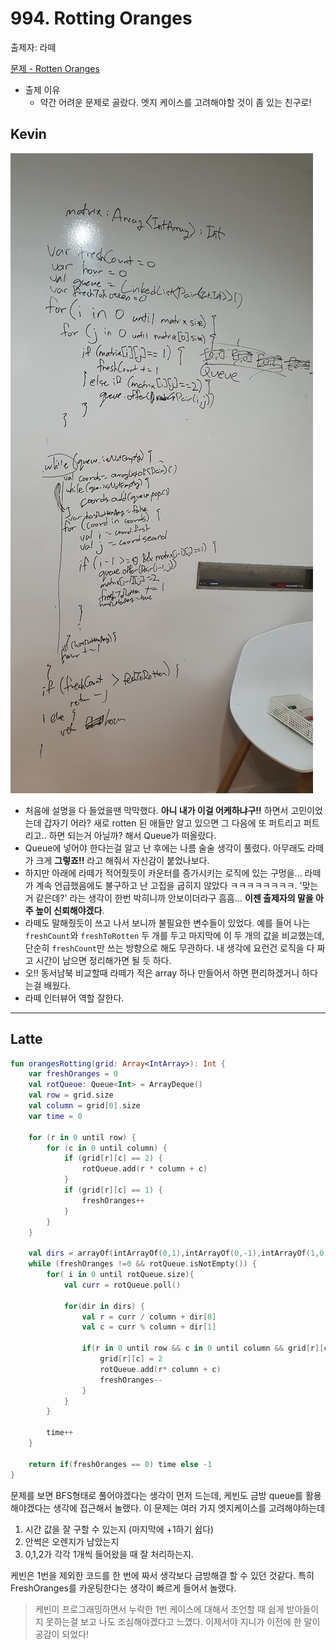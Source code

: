 # 994. Rotting Oranges

출제자: 라떼

[문제 - Rotten Oranges ](https://leetcode.com/problems/rotting-oranges/)

- 출제 이유
  - 약간 어려운 문제로 골랐다. 엣지 케이스를 고려해야할 것이 좀 있는 친구로!

## Kevin
![](./images/20200112_994_kevin.jpeg)

- 처음에 설명을 다 들었을땐 막막했다. **아니 내가 이걸 어케하냐구!!** 하면서 고민이었는데 갑자기 어라? 새로 rotten 된 애들만 알고 있으면 그 다음에 또 퍼트리고 퍼트리고.. 하면 되는거 아닐까? 해서 Queue가 떠올랐다.
- Queue에 넣어야 한다는걸 알고 난 후에는 나름 술술 생각이 풀렸다. 아무래도 라떼가 크게 **그렇죠!!** 라고 해줘서 자신감이 붙었나보다.
- 하지만 아래에 라떼가 적어줬듯이 카운터를 증가시키는 로직에 있는 구멍을... 라떼가 계속 언급했음에도 불구하고 난 고집을 굽히지 않았다 ㅋㅋㅋㅋㅋㅋㅋㅋ. '맞는거 같은데?' 라는 생각이 한번 박히니까 안보이더라구 흠흠... **이젠 출제자의 말을 아주 높이 신뢰해야겠다**.
- 라떼도 말해줬듯이 쓰고 나서 보니까 불필요한 변수들이 있었다. 예를 들어 나는 ```freshCount```와 ```freshToRotten``` 두 개를 두고 마지막에 이 두 개의 값을 비교했는데, 단순히 ```freshCount```만 쓰는 방향으로 해도 무관하다. 내 생각에 요런건 로직을 다 짜고 시간이 남으면 정리해가면 될 듯 하다.
- 오!! 동서남북 비교할때 라떼가 적은 array 하나 만들어서 하면 편리하겠거니 하다는걸 배웠다.
- 라떼 인터뷰어 역할 잘한다.

---

## Latte


```kotlin
fun orangesRotting(grid: Array<IntArray>): Int {
    var freshOranges = 0
    val rotQueue: Queue<Int> = ArrayDeque()
    val row = grid.size
    val column = grid[0].size
    var time = 0

    for (r in 0 until row) {
        for (c in 0 until column) {
            if (grid[r][c] == 2) {
                rotQueue.add(r * column + c)
            }
            if (grid[r][c] == 1) {
                freshOranges++
            }
        }
    }

    val dirs = arrayOf(intArrayOf(0,1),intArrayOf(0,-1),intArrayOf(1,0),intArrayOf(-1,0))
    while (freshOranges !=0 && rotQueue.isNotEmpty()) {
        for( i in 0 until rotQueue.size){
            val curr = rotQueue.poll()

            for(dir in dirs) {
                val r = curr / column + dir[0]
                val c = curr % column + dir[1]

                if(r in 0 until row && c in 0 until column && grid[r][c] == 1){
                    grid[r][c] = 2
                    rotQueue.add(r* column + c)
                    freshOranges--
                }
            }
        }

        time++
    }

    return if(freshOranges == 0) time else -1
}
```

문제를 보면 BFS형태로 풀어야겠다는 생각이 먼저 드는데, 케빈도 금방 queue를 활용해야겠다는 생각에 접근해서 놀랬다. 이 문제는 여러 가지 엣지케이스를 고려해야하는데
1. 시간 값을 잘 구할 수 있는지 (마지막에 +1하기 쉽다)
2. 안썩은 오렌지가 남았는지
3. 0,1,2가 각각 1개씩 들어왔을 때 잘 처리하는지.

케빈은 1번을 제외한 코드를 한 번에 짜서 생각보다 금방해결 할 수 있던 것같다. 특히 FreshOranges를 카운팅한다는 생각이 빠르게 들어서 놀랬다.

> 케빈이 프로그래밍하면서 누락한 1번 케이스에 대해서 조언할 때 쉽게 받아들이지 못하는걸 보고 나도 조심해야겠다고 느꼈다. 이제서야 지니가 이전에 한 말이 공감이 되었다!
